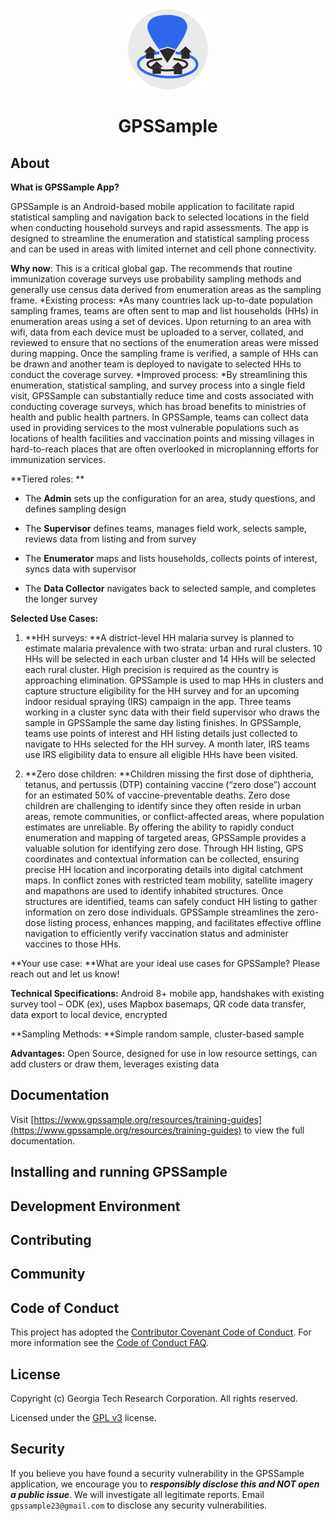 <div align="center">
  <a href="https://www.gpssample.org">
    <img alt="GPSSample logo" src="images/gpssample.png" height="128">
  </a>
  <h1>GPSSample</h1>
</div>

## About

**What is GPSSample App?**

GPSSample is an Android-based mobile application to facilitate rapid
statistical sampling and navigation back to selected locations in the
field when conducting household surveys and rapid assessments. The app
is designed to streamline the enumeration and statistical sampling
process and can be used in areas with limited internet and cell phone
connectivity.

**Why now**: This is a critical global gap. The recommends that routine
immunization coverage surveys use probability sampling methods and
generally use census data derived from enumeration areas as the sampling
frame. *Existing process: *As many countries lack up-to-date population
sampling frames, teams are often sent to map and list households (HHs)
in enumeration areas using a set of devices. Upon returning to an area
with wifi, data from each device must be uploaded to a server, collated,
and reviewed to ensure that no sections of the enumeration areas were
missed during mapping. Once the sampling frame is verified, a sample of
HHs can be drawn and another team is deployed to navigate to selected
HHs to conduct the coverage survey. *Improved process: *By streamlining
this enumeration, statistical sampling, and survey process into a single
field visit, GPSSample can substantially reduce time and costs
associated with conducting coverage surveys, which has broad benefits to
ministries of health and public health partners. In GPSSample, teams can
collect data used in providing services to the most vulnerable
populations such as locations of health facilities and vaccination
points and missing villages in hard-to-reach places that are often
overlooked in microplanning efforts for immunization services.

**Tiered roles: **

- The **Admin** sets up the configuration for an area, study questions,
  and defines sampling design

- The **Supervisor** defines teams, manages field work, selects sample,
  reviews data from listing and from survey

- The **Enumerator** maps and lists households, collects points of
  interest, syncs data with supervisor

- The **Data Collector** navigates back to selected sample, and
  completes the longer survey

**Selected Use Cases:**

1.  **HH surveys: **A district-level HH malaria survey is planned to
    estimate malaria prevalence with two strata: urban and rural
    clusters. 10 HHs will be selected in each urban cluster and 14 HHs
    will be selected each rural cluster. High precision is required as
    the country is approaching elimination. GPSSample is used to map HHs
    in clusters and capture structure eligibility for the HH survey and
    for an upcoming indoor residual spraying (IRS) campaign in the app.
    Three teams working in a cluster sync data with their field
    supervisor who draws the sample in GPSSample the same day listing
    finishes. In GPSSample, teams use points of interest and HH listing
    details just collected to navigate to HHs selected for the HH
    survey. A month later, IRS teams use IRS eligibility data to ensure
    all eligible HHs have been visited.

2.  **Zero dose children: **Children missing the first dose of
    diphtheria, tetanus, and pertussis (DTP) containing vaccine (“zero
    dose”) account for an estimated 50% of vaccine-preventable deaths.
    Zero dose children are challenging to identify since they often
    reside in urban areas, remote communities, or conflict-affected
    areas, where population estimates are unreliable. By offering the
    ability to rapidly conduct enumeration and mapping of targeted
    areas, GPSSample provides a valuable solution for identifying zero
    dose. Through HH listing, GPS coordinates and contextual information
    can be collected, ensuring precise HH location and incorporating
    details into digital catchment maps. In conflict zones with
    restricted team mobility, satellite imagery and mapathons are used
    to identify inhabited structures. Once structures are identified,
    teams can safely conduct HH listing to gather information on zero
    dose individuals. GPSSample streamlines the zero-dose listing
    process, enhances mapping, and facilitates effective offline
    navigation to efficiently verify vaccination status and administer
    vaccines to those HHs.

**Your use case: **What are your ideal use cases for GPSSample? Please
reach out and let us know!

**Technical Specifications:** Android 8+ mobile app, handshakes with
existing survey tool – ODK (ex), uses Mapbox basemaps, QR code data
transfer, data export to local device, encrypted

**Sampling Methods: **Simple random sample, cluster-based sample

**Advantages:** Open Source, designed for use in low resource settings,
can add clusters or draw them, leverages existing data

## Documentation

Visit [https://www.gpssample.org/resources/training-guides](https://www.gpssample.org/resources/training-guides) to view the full documentation.

## Installing and running GPSSample

## Development Environment

## Contributing

## Community

## Code of Conduct

This project has adopted the [Contributor Covenant Code of Conduct](https://https://www.contributor-covenant.org/). For more information see the [Code of Conduct FAQ](https://www.contributor-covenant.org/faq/).

## License

Copyright (c) Georgia Tech Research Corporation. All rights reserved.

Licensed under the [GPL v3](LICENSE.md) license.

## Security

If you believe you have found a security vulnerability in the GPSSample application, we encourage you to **_responsibly disclose this and NOT open a public issue_**. We will investigate all legitimate reports. Email `gpssample23@gmail.com` to disclose any security vulnerabilities.
